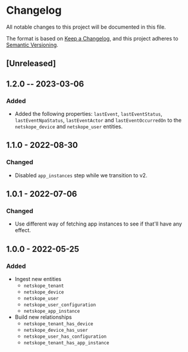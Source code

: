 # Changelog

All notable changes to this project will be documented in this file.

The format is based on [Keep a Changelog](https://keepachangelog.com/en/1.0.0/),
and this project adheres to
[Semantic Versioning](https://semver.org/spec/v2.0.0.html).

## [Unreleased]

## 1.2.0 -- 2023-03-06

### Added

- Added the following properties: `lastEvent`, `lastEventStatus`,
  `lastEventNpaStatus`, `lastEventActor` and `lastEventOccurredOn` to the
  `netskope_device` and `netskope_user` entities.

## 1.1.0 - 2022-08-30

### Changed

- Disabled `app_instances` step while we transition to v2.

## 1.0.1 - 2022-07-06

### Changed

- Use different way of fetching app instances to see if that'll have any effect.

## 1.0.0 - 2022-05-25

### Added

- Ingest new entities
  - `netskope_tenant`
  - `netskope_device`
  - `netskope_user`
  - `netskope_user_configuration`
  - `netskope_app_instance`
- Build new relationships
  - `netskope_tenant_has_device`
  - `netskope_device_has_user`
  - `netskope_user_has_configuration`
  - `netskope_tenant_has_app_instance`
